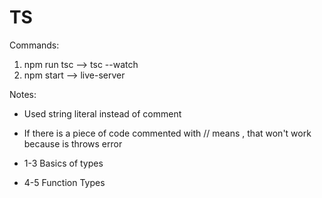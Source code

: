 # TS

Commands:

1. npm run tsc --> tsc --watch
2. npm start --> live-server

Notes:

- Used string literal instead of comment
- If there is a piece of code commented with // means , that won't work because is throws error

- 1-3 Basics of types
- 4-5 Function Types

